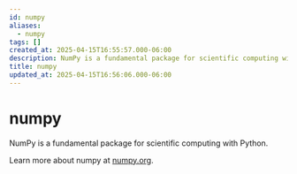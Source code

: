 ```yaml
---
id: numpy
aliases:
  - numpy
tags: []
created_at: 2025-04-15T16:55:57.000-06:00
description: NumPy is a fundamental package for scientific computing with Python.
title: numpy
updated_at: 2025-04-15T16:56:06.000-06:00
---
```


# numpy

NumPy is a fundamental package for scientific computing with Python.

Learn more about numpy at [numpy.org](https://numpy.org/).


